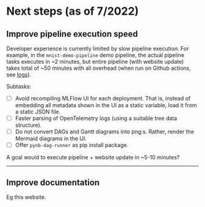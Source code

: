 # Next steps (as of 7/2022)

## Improve pipeline execution speed

Developer experience is currently limited by slow pipeline execution.
For example, in the `mnist-demo-pipeline` demo pipeline, the actual pipeline
tasks executes in ~2 minutes,
but entire pipeline (with website update) takes total of ~50 minutes with all overhead
(when run on Github actions, see
[logs](https://github.com/pynb-dag-runner/mnist-digits-demo-pipeline/actions)).

Subtasks:

- [ ] Avoid recompiling MLFlow UI for each deployment. That is, instead of
      embedding all metadata shown in the UI as a static variable, load it from a
      static JSON file.
- [ ] Faster parsing of OpenTelemetry logs (using a suitable tree data structure).
- [ ] Do not convert DAGs and Gantt diagrams into png:s. Rather, render the
      Mermaid diagrams in the UI.
- [ ] Offer `pynb-dag-runner` as pip install package.

A goal would to execute pipeline + website update in ~5-10 minutes?

---

## Improve documentation

Eg this website.
